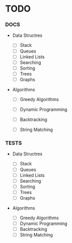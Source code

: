 # TODO

### DOCS

- Data Structres
 
    - [ ] Stack
    - [ ] Queues
    - [ ] Linked Lists
    - [ ] Searching 
    - [ ] Sorting
    - [ ] Trees
    - [ ] Graphs

- Algorithms
    - [ ] Greedy Algorithms 
    - [ ] Dynamic Programming
    - [ ] Backtracking
    - [ ] String Matching


### TESTS

- Data Structres
 
    - [ ] Stack
    - [ ] Queues
    - [ ] Linked Lists
    - [ ] Searching 
    - [ ] Sorting
    - [ ] Trees
    - [ ] Graphs

- Algorithms
    - [ ] Greedy Algorithms 
    - [ ] Dynamic Programming
    - [ ] Backtracking
    - [ ] String Matching
